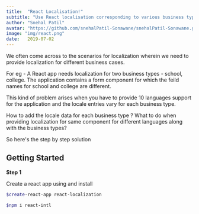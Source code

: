```yaml
---
title:  "React Localisation!"
subtitle: "Use React localisation corresponding to various business types"
author: "Snehal Patil"
avatar: "https://github.com/snehalPatil-Sonawane/snehalPatil-Sonawane.github.io/blob/master/img/authors/snehal.JPEG"
image: "img/react.png"
date:   2019-07-02
---
```



We often come across to the scenarios for localization wherein we need to provide localization for different business cases.

For eg - A React app needs localization for two business types - school, college.
The application contains a form component for which the feild names for school and college are different.

This kind of problem arises when you have to provide 10 languages support for the application and the locale entries vary for each business type.

How to add the locale data for each business type ?
What to do when providing localization for same component for different languages along with the business types?


So here's the step by step solution

## Getting Started

**Step 1**

Create a react app using and install 

``` bash 
$create-react-app react-localization 
```

``` bash 
$npm i react-intl
```
